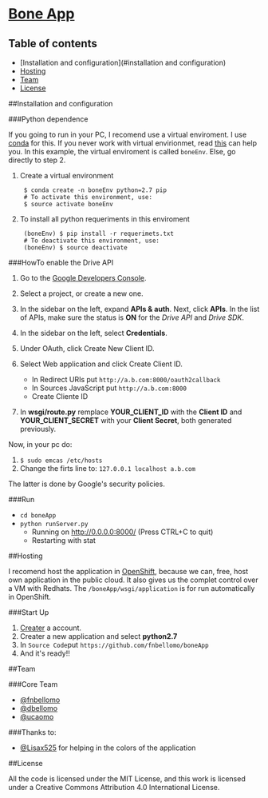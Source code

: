 # [Bone App](bone.pewen.tk)

## Table of contents

- [Installation and configuration](#installation and configuration)
- [Hosting](#hosting)
- [Team](#team)
- [License](#license)

##Installation and configuration

###Python dependence

If you going to run in your PC, I recomend use a virtual enviroment. I use [conda](https://store.continuum.io/cshop/anaconda/) for this. If you never work with virtual envirionmet, read [this](http://conda.pydata.org/docs/faq.html#environments) can help you. In this example, the virtual enviroment is called `boneEnv`.
Else, go directly to step 2.

1. Create a virtual environment 

        $ conda create -n boneEnv python=2.7 pip
		# To activate this environment, use:
        $ source activate boneEnv

2. To install all python requeriments in this enviroment

        (boneEnv) $ pip install -r requerimets.txt
		# To deactivate this environment, use:
        (boneEnv) $ source deactivate

###HowTo enable the Drive API

1. Go to the [Google Developers Console](https://console.developers.google.com/).
2. Select a project, or create a new one.
3. In the sidebar on the left, expand **APIs & auth**. Next, click **APIs**. In the list of APIs, make sure the status is **ON** for the *Drive API* and *Drive SDK*.
4. In the sidebar on the left, select **Credentials**.
5. Under OAuth, click Create New Client ID.
6. Select Web application and click Create Client ID.

    - In Redirect URIs put `http://a.b.com:8000/oauth2callback`
	- In Sources JavaScript put `http://a.b.com:8000`
	- Create Cliente ID

7. In **wsgi/route.py** remplace **YOUR_CLIENT_ID** with the **Client ID** and **YOUR_CLIENT_SECRET** with your **Client Secret**, both generated previously.

Now, in your pc do:

1. `$ sudo emcas /etc/hosts`
2. Change the firts line to: `127.0.0.1 localhost a.b.com`

The latter is done by Google's security policies.

###Run

- `cd boneApp`
- `python runServer.py` 
    * Running on http://0.0.0.0:8000/ (Press CTRL+C to quit)
    * Restarting with stat

##Hosting

I recomend host the application in [OpenShift](https://www.openshift.com/), because we can, free, host own application in the public cloud. It also gives us the complet control over a VM with Redhats. The `/boneApp/wsgi/application` is for run automatically in OpenShift.

###Start Up

1. [Creater](https://www.openshift.com/app/account/new) a account.
2. Creater a new application and select **python2.7**
3. In `Source Code`put `https://github.com/fnbellomo/boneApp`
4. And it's ready!!


##Team

###Core Team
* [@fnbellomo](http://twitter.com/fnbellomo)
* [@dbellomo](http://twitter.com/dbellomo)
* [@ucaomo](http://twitter.com/ucaom)

###Thanks to:
* [@Lisax525](http://twitter.com/Lisax525) for helping in the colors of the application

##License

All the code is licensed under the MIT License, and this work is licensed under a Creative Commons Attribution 4.0 International License.
